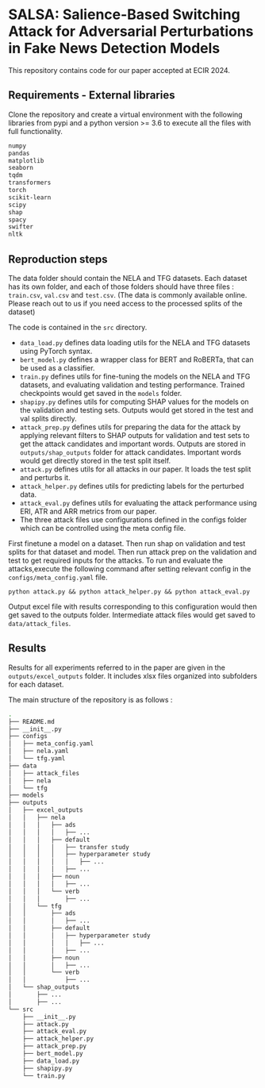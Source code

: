 # SALSA: Salience-Based Switching Attack for Adversarial Perturbations in Fake News Detection Models

This repository contains code for our paper accepted at ECIR 2024.

## Requirements - External libraries

Clone the repository and create a virtual environment with the following
libraries from pypi and a python version >= 3.6 to execute all the files with
full functionality.

```bash
numpy
pandas
matplotlib
seaborn
tqdm
transformers
torch
scikit-learn
scipy
shap
spacy
swifter
nltk
```

## Reproduction steps

The data folder should contain the NELA and TFG datasets. Each dataset has its
own folder, and each of those folders should have three files : ```train.csv```,
```val.csv``` and ```test.csv```. (The data is commonly available online. Please
reach out to us if you need access to the processed splits of the dataset)

The code is contained in the ```src``` directory.

- ```data_load.py``` defines data loading utils for the NELA and TFG datasets
  using PyTorch syntax.
- ```bert_model.py``` defines a wrapper class for BERT and RoBERTa, that can be
  used as a classifier.
- ```train.py``` defines utils for fine-tuning the models on the NELA and TFG
  datasets, and evaluating validation and testing performance. Trained
  checkpoints would get saved in the ```models``` folder.
- ```shapipy.py``` defines utils for computing SHAP values for the models on the
  validation and testing sets. Outputs would get stored in the test and val
  splits directly.
- ```attack_prep.py``` defines utils for preparing the data for the attack by
  applying relevant filters to SHAP outputs for validation and test sets to get
  the attack candidates and important words. Outputs are stored in
  ```outputs/shap_outputs``` folder for attack candidates. Important words would
  get directly stored in the test split itself.
- ```attack.py``` defines utils for all attacks in our paper. It loads the test
  split and perturbs it.
- ```attack_helper.py``` defines utils for predicting labels for the perturbed data.
- ```attack_eval.py``` defines utils for evaluating the attack performance using
  ERI, ATR and ARR metrics from our paper.
- The three attack files use configurations defined in the configs folder which
  can be controlled using the meta config file.

First finetune a model on a dataset. Then run shap on validation and test splits
for that dataset and model. Then run attack prep on the validation and test to
get required inputs for the attacks. To run and evaluate the attacks,execute the
following command after setting relevant config in the
```configs/meta_config.yaml``` file.

```python attack.py && python attack_helper.py && python attack_eval.py```

Output excel file with results corresponding to this configuration would then get saved to
the outputs folder. Intermediate attack files would get saved to ```data/attack_files```.

## Results

Results for all experiments referred to in the paper are given in the
```outputs/excel_outputs``` folder. It includes xlsx files organized into
subfolders for each dataset.

The main structure of the repository is as follows :
```bash
.
├── README.md
├── __init__.py
├── configs
│   ├── meta_config.yaml
│   ├── nela.yaml
│   └── tfg.yaml
├── data
│   ├── attack_files
│   ├── nela
│   └── tfg
├── models
├── outputs
│   ├── excel_outputs
│   │   ├── nela
│   │   │   ├── ads
│   │   │   │   ├── ...
│   │   │   ├── default
│   │   │   │   ├── transfer study
│   │   │   │   ├── hyperparameter study
│   │   │   │   │   ├── ...
│   │   │   │   ├── ...
│   │   │   ├── noun
│   │   │   │   ├── ...
│   │   │   └── verb
│   │   │       ├── ...
│   │   └── tfg
│   │       ├── ads
│   │       │   ├── ...
│   │       ├── default
│   │       │   ├── hyperparameter study
│   │       │   │   ├── ...
│   │       │   ├── ...
│   │       ├── noun
│   │       │   ├── ...
│   │       └── verb
│   │           ├── ...
│   └── shap_outputs
│       ├── ...
│       ├── ...
└── src
    ├── __init__.py
    ├── attack.py
    ├── attack_eval.py
    ├── attack_helper.py
    ├── attack_prep.py
    ├── bert_model.py
    ├── data_load.py
    ├── shapipy.py
    └── train.py
```
